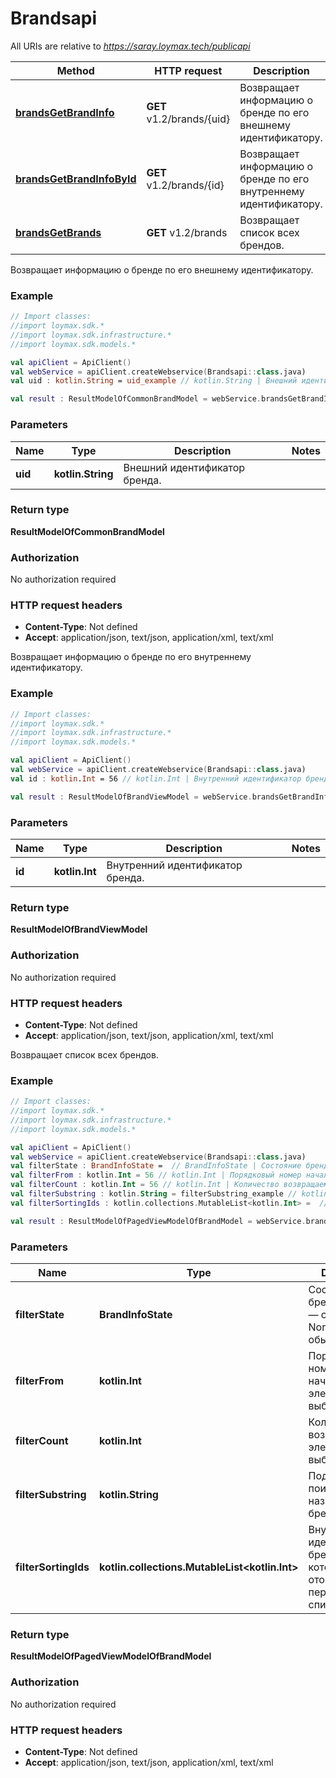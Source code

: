 # Brandsapi

All URIs are relative to *https://saray.loymax.tech/publicapi*

Method | HTTP request | Description
------------- | ------------- | -------------
[**brandsGetBrandInfo**](Brandsapi.md#brandsGetBrandInfo) | **GET** v1.2/brands/{uid} | Возвращает информацию о бренде по его внешнему идентификатору.
[**brandsGetBrandInfoById**](Brandsapi.md#brandsGetBrandInfoById) | **GET** v1.2/brands/{id} | Возвращает информацию о бренде по его внутреннему идентификатору.
[**brandsGetBrands**](Brandsapi.md#brandsGetBrands) | **GET** v1.2/brands | Возвращает список всех брендов.



Возвращает информацию о бренде по его внешнему идентификатору.

### Example
```kotlin
// Import classes:
//import loymax.sdk.*
//import loymax.sdk.infrastructure.*
//import loymax.sdk.models.*

val apiClient = ApiClient()
val webService = apiClient.createWebservice(Brandsapi::class.java)
val uid : kotlin.String = uid_example // kotlin.String | Внешний идентификатор бренда.

val result : ResultModelOfCommonBrandModel = webService.brandsGetBrandInfo(uid)
```

### Parameters

Name | Type | Description  | Notes
------------- | ------------- | ------------- | -------------
 **uid** | **kotlin.String**| Внешний идентификатор бренда. |

### Return type

**ResultModelOfCommonBrandModel**

### Authorization

No authorization required

### HTTP request headers

 - **Content-Type**: Not defined
 - **Accept**: application/json, text/json, application/xml, text/xml


Возвращает информацию о бренде по его внутреннему идентификатору.

### Example
```kotlin
// Import classes:
//import loymax.sdk.*
//import loymax.sdk.infrastructure.*
//import loymax.sdk.models.*

val apiClient = ApiClient()
val webService = apiClient.createWebservice(Brandsapi::class.java)
val id : kotlin.Int = 56 // kotlin.Int | Внутренний идентификатор бренда.

val result : ResultModelOfBrandViewModel = webService.brandsGetBrandInfoById(id)
```

### Parameters

Name | Type | Description  | Notes
------------- | ------------- | ------------- | -------------
 **id** | **kotlin.Int**| Внутренний идентификатор бренда. |

### Return type

**ResultModelOfBrandViewModel**

### Authorization

No authorization required

### HTTP request headers

 - **Content-Type**: Not defined
 - **Accept**: application/json, text/json, application/xml, text/xml


Возвращает список всех брендов.

### Example
```kotlin
// Import classes:
//import loymax.sdk.*
//import loymax.sdk.infrastructure.*
//import loymax.sdk.models.*

val apiClient = ApiClient()
val webService = apiClient.createWebservice(Brandsapi::class.java)
val filterState : BrandInfoState =  // BrandInfoState | Состояние бренда (Hidden — скрытый, Normal — обычный).
val filterFrom : kotlin.Int = 56 // kotlin.Int | Порядковый номер начального элемента выборки.
val filterCount : kotlin.Int = 56 // kotlin.Int | Количество возвращаемых элементов выборки.
val filterSubstring : kotlin.String = filterSubstring_example // kotlin.String | Подстрока для поиска по названию бренда.
val filterSortingIds : kotlin.collections.MutableList<kotlin.Int> =  // kotlin.collections.MutableList<kotlin.Int> | Внутренние идентификаторы брендов, которые будут отображены первыми в списке.

val result : ResultModelOfPagedViewModelOfBrandModel = webService.brandsGetBrands(filterState, filterFrom, filterCount, filterSubstring, filterSortingIds)
```

### Parameters

Name | Type | Description  | Notes
------------- | ------------- | ------------- | -------------
 **filterState** | **BrandInfoState**| Состояние бренда (Hidden — скрытый, Normal — обычный). | [optional] [enum: Normal, Hidden]
 **filterFrom** | **kotlin.Int**| Порядковый номер начального элемента выборки. | [optional]
 **filterCount** | **kotlin.Int**| Количество возвращаемых элементов выборки. | [optional]
 **filterSubstring** | **kotlin.String**| Подстрока для поиска по названию бренда. | [optional]
 **filterSortingIds** | **kotlin.collections.MutableList&lt;kotlin.Int&gt;**| Внутренние идентификаторы брендов, которые будут отображены первыми в списке. | [optional]

### Return type

**ResultModelOfPagedViewModelOfBrandModel**

### Authorization

No authorization required

### HTTP request headers

 - **Content-Type**: Not defined
 - **Accept**: application/json, text/json, application/xml, text/xml

